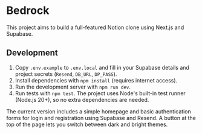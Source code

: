 # Bedrock

This project aims to build a full-featured Notion clone using Next.js and Supabase.

## Development

1. Copy `.env.example` to `.env.local` and fill in your Supabase details and project secrets (`Resend`, `DB_URL`, `DP_PASS`).
2. Install dependencies with `npm install` (requires internet access).
3. Run the development server with `npm run dev`.
4. Run tests with `npm test`. The project uses Node's built-in test runner (Node.js 20+), so no extra dependencies are needed.

The current version includes a simple homepage and basic authentication forms for login and registration using Supabase and Resend. A button at the top of the page lets you switch between dark and bright themes.
